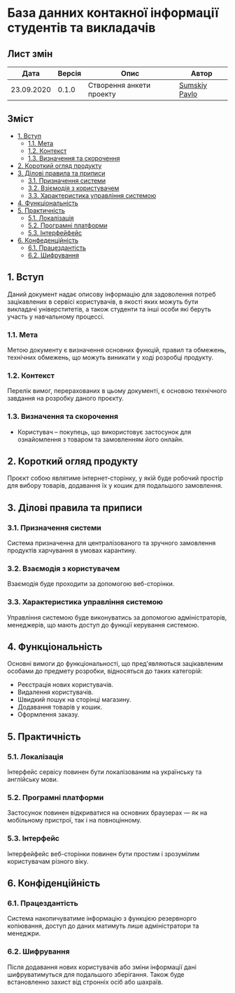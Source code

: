 # База данних контакної інформації студентів та викладачів

## Лист змін
|Дата|Версія|Опис|Автор|
|---|---|---|---|
|23.09.2020|0.1.0|Створення анкети проекту|[Sumskiy Pavlo](https://github.com/paulsumskoy)|

## Зміст
- [1\. Вступ](#1-вступ)
  - [1.1. Мета](#11-мета)
  - [1.2. Контекст](#12-контекст)
  - [1.3. Визначення та скорочення](#13-визначення-та-скорочення)
- [2\. Короткий огляд продукту](#2-короткий-огляд-продукту)
- [3\. Ділові правила та приписи](#3-ділові-правила-та-приписи)
  - [3.1. Призначення системи](#31-призначення-системи)
  - [3.2. Взіємодія з користувачем](#32-взаємодія-з-користувачем)
  - [3.3. Характеристика управління системою](#33-характеристика-управління-системою)
- [4\. Функціональність](#4-функціональність)
- [5\. Практичність](#5-практичність)
  - [5.1. Локалізація](#51-локалізація)
  - [5.2. Програмні платформи](#52-програмні-платформи)
  - [5.3. Інтерфейфейс](#53-інтерфейфейс)
- [6\. Конфеденційність](#6-конфеденційність)
  - [6.1. Працездантість](#61-працездантість)
  - [6.2. Шифрування](#62-шифрування)

## 1. Вступ
Даний документ надає описову інформацію для задоволення потреб зацікавлених в сервісі користувачів, в якості яких можуть бути викладачі універститетів, а також студенти та інші особи які беруть участь у навчальному процессі.

### 1.1. Мета
Метою документу є визначення основних функцій, правил та обмежень, технічних обмежень, що можуть виникати у ході розробці продукту.

### 1.2. Контекст
Перелік вимог, перерахованих в цьому документі, є основою технічного завдання на розробку даного проєкту.

### 1.3. Визначення та скорочення
- Користувач – покупець, що використовує застосунок для ознайомлення з товаром та замовленням його онлайн.

## 2. Короткий огляд продукту
Проєкт собою являтиме інтернет-сторінку, у якій буде робочий простір для вибору товарів, додавання їх у кошик для подальшого замовлення.

## 3. Ділові правила та приписи
### 3.1. Призначення системи
Система призначенна для централізованого та зручного замовлення продуктів харчування в умовах карантину.
### 3.2. Взаємодія з користувачем
Взаємодія буде проходити за допомогою веб-сторінки.
### 3.3. Характеристика управління системою
Управління системою буде виконуватись за допомогою адміністраторів, менеджерів, що мають доступ до функції керування системою.

## 4. Функціональність
Основні вимоги до функціональності, що пред'являються зацікавленим особами до предмету розробки, відносяться до таких категорій:
- Реєстрація нових користувачів.
- Видалення користувачів.
- Швидкий пошук на сторінці магазину.
- Додавання товарів у кошик.
- Оформлення заказу.

## 5. Практичність
### 5.1. Локалізація
Інтерфейс сервісу повинен бути локалізованим на українську та англійську мови.
### 5.2. Програмні платформи
Застосунок повинен відкриватися на основних браузерах — як на мобільному пристрої, так і на повноцінному.
### 5.3. Інтерфейс
Інтерфейфейс веб-сторінки повинен бути простим і зрозумілим користувачам різного віку.

## 6. Конфіденційність
### 6.1. Працездантість
Система накопичуватиме інформацію з функцією резервнорго копіювання, доступ до даних матимуть лише адміністратори та менеджри.
### 6.2. Шифрування
Після додавання нових користувачів або зміни інформації дані шифруватимуться для подальшого зберігання. Також буде встановленно захист від стронніх осіб або шахраїв.
